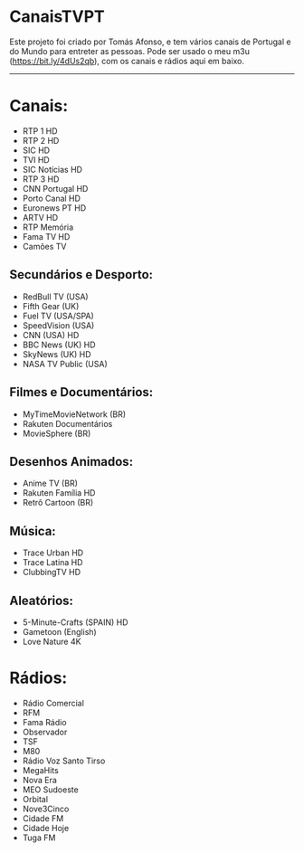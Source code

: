 # CanaisTVPT

Este projeto foi criado por Tomás Afonso, e tem vários canais de Portugal e do Mundo para entreter as pessoas.
Pode ser usado o meu m3u (<https://bit.ly/4dUs2qb>), com os canais e rádios aqui em baixo.

  ---

# Canais:
- RTP 1 HD
- RTP 2 HD
- SIC HD
- TVI HD
- SIC Notícias HD
- RTP 3 HD
- CNN Portugal HD
- Porto Canal HD
- Euronews PT HD
- ARTV HD
- RTP Memória
- Fama TV HD
- Camões TV

##	Secundários e Desporto:
- RedBull TV (USA)
- Fifth Gear (UK)
- Fuel TV (USA/SPA)
- SpeedVision (USA)
- CNN (USA) HD
- BBC News (UK) HD
- SkyNews (UK) HD
- NASA TV Public (USA)

##	Filmes e Documentários:
- MyTimeMovieNetwork (BR)
- Rakuten Documentários
- MovieSphere (BR)

##	Desenhos Animados:
- Anime TV (BR)
- Rakuten Família HD
- Retrô Cartoon (BR)

##	Música:
- Trace Urban HD
- Trace Latina HD
- ClubbingTV HD
##	Aleatórios:
- 5-Minute-Crafts (SPAIN) HD
- Gametoon (English)
- Love Nature 4K

# Rádios:
- Rádio Comercial
- RFM
- Fama Rádio
- Observador
- TSF
- M80
- Rádio Voz Santo Tirso
- MegaHits
- Nova Era
- MEO Sudoeste
- Orbital
- Nove3Cinco
- Cidade FM
- Cidade Hoje
- Tuga FM
